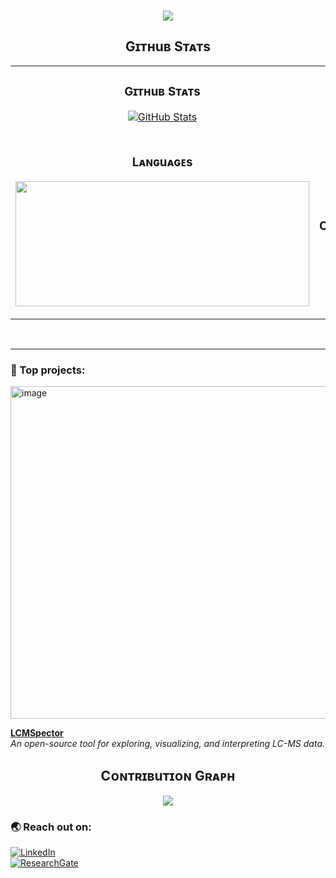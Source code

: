 <h3 align="center">
  <img src="https://readme-typing-svg.herokuapp.com?font=Righteous&duration=3500&pause=500&color=831338&center=true&vCenter=true&width=435&lines=Hi+there!+👋+I+go+by+Matt+;(Mateusz+is+just+way+too+hard+to+pronounce)++" />
</h3>

<!--Github stats Table--> 
<h2 align="center"> Gɪᴛʜuʙ Sᴛᴀᴛs </h2>

<table width="100%">
  <tr>
    <td width="50%">
      <h3 align="center"><strong>Gɪᴛʜuʙ Sᴛᴀᴛs</strong></h3>
      <p align="center">
        <a href="https://github.com/mateuszfido">
          <img align="center" src="https://github-readme-stats.vercel.app/api?username=mateuszfido&count_private=true&show_icons=true&theme=nightowl&bg_color=0,000000,831338FF&title_color=c56a90&text_color=ffffff&rank_icon=github&hide=prs,issues,contribs&show=reviews,prs_merged,prs_merged_percentage" alt="GitHub Stats" />
        </a>
      </p>
    </td>
    <td width="50%">
      <h3 align="center"><strong>Sᴛʀᴇᴀᴋ Sᴛᴀᴛs</strong></h3>
      <p align="center">
        <a href="https://github.com/mateuszfido">
          <img align="center" src="https://streak-stats.demolab.com?user=mateuszfido&theme=nightowl" alt="Streak Stats" />
        </a>
      </p>
    </td>
  </tr>
  <tr>
    <td width="50%">
      <h3 align="center"><strong>Lᴀɴɢuᴀɢᴇs </strong></h3>
      <p align="center">
        <a href="https://github.com/mateuszfido">
        <img src="https://github-readme-stats.vercel.app/api/top-langs/?username=mateuszfido&layout=compact&theme=nightowl&langs_count=10&bg_color=0,000000,831338FF&title_color=c56a90&text_color=ffffff" width="470" height="200" />
        </a>
      </p>
    </td>
    <td width="50%">
      <h3 align="center"><strong>Tᴏᴘ Cᴏɴᴛʀɪʙuᴛɪᴏɴs</strong></h3>
      <p align="center">
        <a href="https://github.com/mateuszfido">
          <img align="center" src="https://github-contributor-stats.vercel.app/api?username=mateuszfido&limit=2&theme=nightowl&show_owner=true&combine_all_yearly_contributions=false&bg_color=0,000000,831338FF&title_color=c56a90&text_color=ffffff" alt="Top Repo" />
        </a>
      </p>
    </td>
  </tr>
</table>
<br />

---
### 📁 Top projects:

<img width="6302" height="532" alt="image" src="https://github.com/user-attachments/assets/959cbc73-1b21-4ce6-94b6-989f005ab4c4" />

**[LCMSpector](https://github.com/MateuszFido/LCMSpector)**  
*An open-source tool for exploring, visualizing, and interpreting LC-MS data.*



<!--Contribution Graph-->
<h2 align="center"> Cᴏɴᴛʀɪʙuᴛɪᴏɴ Gʀᴀᴘʜ </h2>
<div align="center">
    <img src="https://github-readme-activity-graph.vercel.app/graph?username=mateuszfido&bg_color=390625&&color=ffffff&line=c56a90&point=ffeb95&area=false&hide_border=false" border-radius="15">
</div>


### 🌏 Reach out on:

[![LinkedIn](https://img.shields.io/badge/-Mateusz%20Fido-blue?style=flat&logo=Linkedin&logoColor=white)](https://www.linkedin.com/in/mateusz-fido-7b396b24b/)  
[![ResearchGate](https://img.shields.io/badge/-ResearchGate-00CCBB?style=flat&logo=ResearchGate&logoColor=white)](https://www.researchgate.net/profile/Mateusz-Fido)
